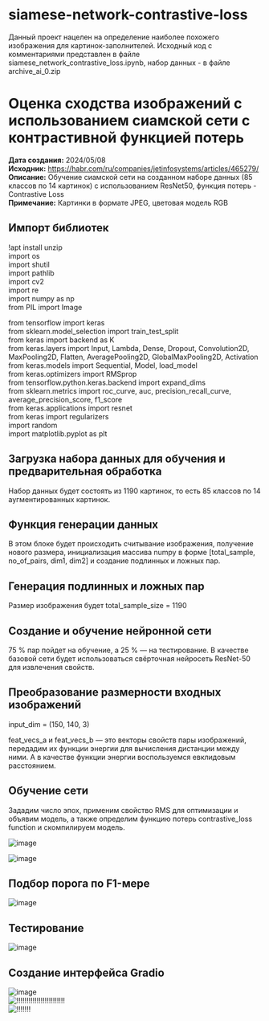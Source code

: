 # siamese-network-contrastive-loss
Данный проект нацелен на определение наиболее похожего изображения для картинок-заполнителей. Исходный код с комментариями представлен в файле siamese_network_contrastive_loss.ipynb, набор данных - в файле archive_ai_0.zip
# Оценка сходства изображений с использованием сиамской сети с контрастивной функцией потерь
**Дата создания:** 2024/05/08<br>
**Исходник:** https://habr.com/ru/companies/jetinfosystems/articles/465279/<br>
**Описание:** Обучение сиамской сети на созданном наборе данных (85 классов по 14 картинок) с использованием ResNet50, функция потерь - Contrastive Loss<br>
**Примечание:** Картинки в формате JPEG, цветовая модель RGB

## Импорт библиотек

!apt install unzip </br>
import os</br>
import shutil</br>
import pathlib</br>
import cv2</br>
import re</br>
import numpy as np</br>
from PIL import Image</br>

from tensorflow import keras</br>
from sklearn.model_selection import train_test_split</br>
from keras import backend as K</br>
from keras.layers import Input, Lambda, Dense, Dropout, Convolution2D, MaxPooling2D, Flatten, AveragePooling2D, GlobalMaxPooling2D, Activation</br>
from keras.models import Sequential, Model, load_model</br>
from keras.optimizers import RMSprop</br>
from tensorflow.python.keras.backend import expand_dims</br>
from sklearn.metrics import roc_curve, auc, precision_recall_curve, average_precision_score, f1_score</br>
from keras.applications import resnet</br>
from keras import regularizers</br>
import random</br>
import matplotlib.pyplot as plt</br>

## Загрузка набора данных для обучения и предварительная обработка
Набор данных будет состоять из 1190 картинок, то есть 85 классов по 14 аугментированных картинок.

## Функция генерации данных
В этом блоке будет происходить считывание изображения, получение нового размера, инициализация массива numpy в форме [total_sample, no_of_pairs, dim1, dim2] и создание подлинных и ложных пар.

## Генерация подлинных и ложных пар
Размер изображения будет total_sample_size = 1190

## Создание и обучение нейронной сети

75 % пар пойдет на обучение, а 25 % — на тестирование. В качестве базовой сети будет использоваться свёрточная нейросеть ResNet-50 для извлечения свойств.

## Преобразование размерности входных изображений
input_dim = (150, 140, 3)

feat_vecs_a и feat_vecs_b — это векторы свойств пары изображений, передадим их функции энергии для вычисления дистанции между ними. А в качестве функции энергии воспользуемся евклидовым расстоянием.

## Обучение сети

Зададим число эпох, применим свойство RMS для оптимизации и объявим модель, а также определим функцию потерь contrastive_loss function и скомпилируем модель.

![image](https://github.com/user-attachments/assets/94c417a8-683b-4b42-b824-8d217e9fd73f)</br>

![image](https://github.com/user-attachments/assets/1c2db639-c94c-4bab-96af-df18ca0d6695)</br>

## Подбор порога по F1-мере
![image](https://github.com/user-attachments/assets/f836b1ee-3a07-4664-9cdf-b116f4bfdffb)</br>

## Тестирование

![image](https://github.com/user-attachments/assets/1aebb41e-8d87-4f15-b8a9-06b0d8f1f0f3)</br>

## Создание интерфейса Gradio

![image](https://github.com/user-attachments/assets/7b68c93a-736e-47dd-b0f4-bf1a67c54853)</br>
![!!!!!!!!!!!!!!!!!!!!!!!!](https://github.com/user-attachments/assets/c4bbdff3-6f98-4f9e-9348-f0e5a3e0ecc8)</br>
![!!!!!!!](https://github.com/user-attachments/assets/8a5cff7c-4464-4c03-a70b-970016283293)</br>



